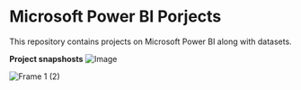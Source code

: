 # Microsoft Power BI Porjects

This repository contains projects on Microsoft Power BI along with datasets. 

**Project snapshosts**
![Image](https://github.com/user-attachments/assets/90ba036a-8029-4ac4-97b5-f3fa226e23e1)

![Frame 1 (2)](https://github.com/user-attachments/assets/a7d3dffd-198d-4959-8bf6-4e00f9537bba)

